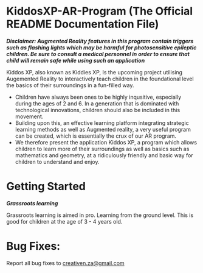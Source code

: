 # KiddosXP-AR-Program (The Official README Documentation File)

***Disclaimer:
Augmented Reality features in this program contain triggers such as flashing lights which may be harmful for photosensitive epileptic children. Be sure to consult a medical personnel in order to ensure that child will remain safe while using such an application***

Kiddos XP, also known as Kiddies XP, Is the upcoming project utilising Augemented Reality to interactively teach children in the foundational level the basics of their surroundings in a fun-filled way.

- Children have always been ones to be highly inqusitive, especially during the ages of 2 and 6. In a generation that is dominated with technological innovations, children should also be included in this movement.
- Building upon this, an effective learning platform integrating strategic learning methods as well as Augmented reality, a very useful program can be created, which is 
essentially the crux of our AR program.
- We therefore present the application Kiddos XP, a program which allows children to learn more of their surroundings as well as basics such as mathematics and geometry, at a ridiculously friendly and basic way for children to understand and enjoy.

# Getting Started

***Grassroots learning***

Grassroots learning is aimed in pro. Learning from the ground level. This is good for children at the age of 3 - 4 years old.

# Bug Fixes:

Report all bug fixes to creativen.za@gmail.com




